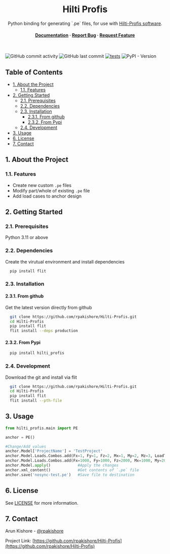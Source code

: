 <!--- Heading --->
<div align="center">
  <h1>Hilti Profis</h1>
  <p>
    Python binding for generating `.pe` files, for use with <a href="https://www.hilti.ca/content/hilti/W1/CA/en/business/business/engineering/profis-engineering.html">Hilti-Profis software</a>.
  </p>
<h4>
    <a href="https://github.com/rpakishore/Hilti-Profis">Documentation</a>
  <span> · </span>
    <a href="https://github.com/rpakishore/Hilti-Profis/issues/">Report Bug</a>
  <span> · </span>
    <a href="https://github.com/rpakishore/Hilti-Profis/issues/">Request Feature</a>
  </h4>
</div>
<br />

![GitHub commit activity](https://img.shields.io/github/commit-activity/m/rpakishore/Hilti-Profis)
![GitHub last commit](https://img.shields.io/github/last-commit/rpakishore/Hilti-Profis)
[![tests](https://github.com/rpakishore/Hilti-Profis/actions/workflows/test.yml/badge.svg)](https://github.com/rpakishore/Hilti-Profis/actions/workflows/test.yml)
![PyPI - Version](https://img.shields.io/pypi/v/hilti_profis)

<!-- Table of Contents -->
<h2>Table of Contents</h2>

- [1. About the Project](#1-about-the-project)
  - [1.1. Features](#11-features)
- [2. Getting Started](#2-getting-started)
  - [2.1. Prerequisites](#21-prerequisites)
  - [2.2. Dependencies](#22-dependencies)
  - [2.3. Installation](#23-installation)
    - [2.3.1. From github](#231-from-github)
    - [2.3.2. From Pypi](#232-from-pypi)
  - [2.4. Development](#24-development)
- [3. Usage](#3-usage)
- [6. License](#6-license)
- [7. Contact](#7-contact)

<!-- About the Project -->
## 1. About the Project

<!-- Features -->
### 1.1. Features

- Create new custom `.pe` files
- Modify part/whole of existing `.pe` file
- Add load cases to anchor design

<!-- Getting Started -->
## 2. Getting Started

<!-- Prerequisites -->
### 2.1. Prerequisites

Python 3.11 or above

### 2.2. Dependencies

Create the virutual environment and install dependencies

```bash
  pip install flit
```

<!-- Installation -->
### 2.3. Installation

#### 2.3.1. From github

Get the latest version directly from github

```bash
  git clone https://github.com/rpakishore/Hilti-Profis.git
  cd Hilti-Profis
  pip install flit
  flit install --deps production
```

#### 2.3.2. From Pypi

```bash
  pip install hilti_profis
```

### 2.4. Development

Download the git and install via flit

```bash
  git clone https://github.com/rpakishore/Hilti-Profis.git
  cd Hilti-Profis
  pip install flit
  flit install --pth-file
```

<!-- Usage -->
## 3. Usage

```python
from hilti_profis.main import PE

anchor = PE()

#Change/Add values
anchor.Model['ProjectName'] = 'TestProject'
anchor.Model.Loads.Combos.add(Fx=1, Fy=1, Fz=2, Mx=1, My=2, Mz=3, LoadType='Seismic', Comment='LC1')    #Forces in N
anchor.Model.Loads.Combos.add(Fx=1000, Fy=1000, Fz=2000, Mx=1000, My=2000, Mz=3000, LoadType='Seismic', Comment='LC2')    #Forces in N; Moments in N-mm
anchor.Model.apply()            #Apply the changes
anchor.xml_content()            #Get contents of `.pe` file
anchor.save('nosync-test.pe')   #Save file to destination
```
<!-- License -->
## 6. License

See [LICENSE](/LICENSE) for more information.

<!-- Contact -->
## 7. Contact

Arun Kishore - [@rpakishore](mailto:pypi@rpakishore.co.in)

Project Link: [https://github.com/rpakishore/Hilti-Profis](https://github.com/rpakishore/Hilti-Profis)
